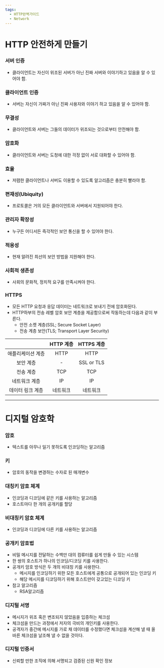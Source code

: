 ```yaml
---
tags:
  - HTTP완벽가이드
  - Network
---
```

# HTTP 안전하게 만들기
### 서버 인증
* 클라이언트는 자신이 위조된 서버가 아닌 진짜 서버와 이야기하고 있음을 알 수 있어야 함.
### 클라이언트 인증
* 서버는 자신이 가짜가 아닌 진짜 사용자와 이야기 하고 있음을 알 수 있어야 함.
### 무결성
* 클라이언트와 서버는 그들의 데이터가 위조되는 것으로부터 안전해야 함.
### 암호화
* 클라이언트와 서버는 도청에 대한 걱정 없이 서로 대화할 수 있어야 함.
### 효율
* 저렴한 클라이언트나 서버도 이용할 수 있도록 알고리즘은 충분히 빨라야 함.
### 편재성(Ubiquity)
* 프로토콜은 거의 모든 클라이언트와 서버에서 지원되어야 한다.
### 관리자 확장성
* 누구든 어디서든 즉각적인 보안 통신을 할 수 있어야 한다.
### 적응성
* 현재 알려진 최선의 보안 방법을 지원해야 한다.
### 사회적 생존성
* 사회의 문화적, 정치적 요구를 만족시켜야 한다.

### HTTPS
* 모든 HTTP 요청과 응답 데이터는 네트워크로 보내기 전에 암호화된다.
* HTTP하부의 전송 레벨 암호 보안 계층을 제공함으로써 작동하는데 다음과 같이 부른다.
	* 안전 소켓 계층(SSL; Secure Socket Layer)
	* 전송 계층 보안(TLS; Transport Layer Security)

|           | HTTP 계층 |  HTTPS 계층  |
| :-------: | :-----: | :--------: |
| 애플리케이션 계층 |  HTTP   |    HTTP    |
|   보안 계층   |    -    | SSL or TLS |
|   전송 계층   |   TCP   |    TCP     |
|  네트워크 계층  |   IP    |     IP     |
| 데이터 링크 계층 |  네트워크   |    네트워크    |

---
# 디지털 암호학
### 암호
* 텍스트를 아무나 일기 못하도록 인코딩하는 알고리즘
### 키
* 암호의 동작을 변경하는 수자로 된 매개변수
### 대칭키 암호 체계
* 인코딩과 디코딩에 같은 키를 사용하는 알고리즘
* 호스트마다 한 개의 공개키를 할당
### 비대칭키 암호 체계
* 인코딩과 디코딩에 다른 키를 사용하는 알고리즘
### 공개키 암호법
* 비밀 메시지를 전달하는 수백만 대의 컴류터를 쉽게 만들 수 있는 시스템
* 한 쌍의 호스트가 하나의 인코딩/디코딩 키를 사용한다.
* 공개키 암호 방식은 두 개의 비대칭 키를 사용한다.
	* 메시지를 인코딩하기 위한 모든 호스트에게 공통으로 공개되어 있는 인코딩 키
	* 해당 메시지를 디코딩하기 위해 호스트만이 갖고있는 디코딩 키
* 참고 알고리즘
	* RSA알고리즘
### 디지털 서명
* 메시지가 위조 혹은 변조되지 않았음을 입증하는 체크섬
* 체크섬을 만드는 과정에서 저자의 극비의 개인키를 사용한다.
* 공격자가 중간에 메시지를 가로 채 데이터를 수정했다면 체크섬을 계산해 낼 때 올바른 체크섬을 날조해 낼 수 없을 것이다.
### 디지털 인증서
* 신뢰할 만한 조직에 의해 서명되고 검증된 신원 확인 정보
